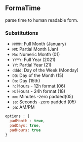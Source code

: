 ## FormaTime

parse time to human readable form.

### Substitutions

- `MMMM`: Full Month (January)
- `MM`: Partial Month (Jan)
- `Mo`: Numeric Month (01)
- `YYYY`: Full Year (2021)
- `YY`: Partial Year (21)
- `dddd`: Day of the Week (Monday)
- `DD`: Day of the Month (15)
- `Do`: Day (15th)
- `h`: Hours - 12h format (06)
- `H`: Hours - 24h format (18)
- `mm`: Minutes -zero padded(05)
- `ss`: Seconds -zero padded (05)
- `pa`: AM/PM

```js
options : {
  padMonth : true,
  padDays: true,
  padHours: true
}
```
